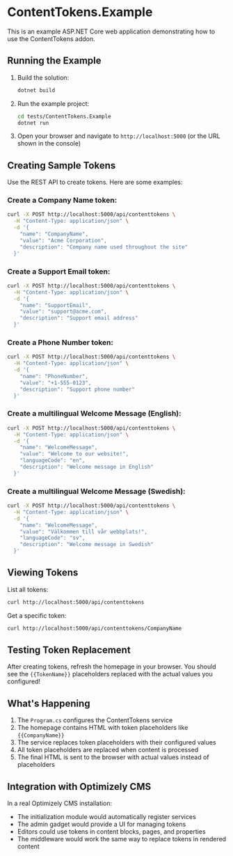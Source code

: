 # ContentTokens.Example

This is an example ASP.NET Core web application demonstrating how to use the ContentTokens addon.

## Running the Example

1. Build the solution:
   ```bash
   dotnet build
   ```

2. Run the example project:
   ```bash
   cd tests/ContentTokens.Example
   dotnet run
   ```

3. Open your browser and navigate to `http://localhost:5000` (or the URL shown in the console)

## Creating Sample Tokens

Use the REST API to create tokens. Here are some examples:

### Create a Company Name token:
```bash
curl -X POST http://localhost:5000/api/contenttokens \
  -H "Content-Type: application/json" \
  -d '{
    "name": "CompanyName",
    "value": "Acme Corporation",
    "description": "Company name used throughout the site"
  }'
```

### Create a Support Email token:
```bash
curl -X POST http://localhost:5000/api/contenttokens \
  -H "Content-Type: application/json" \
  -d '{
    "name": "SupportEmail",
    "value": "support@acme.com",
    "description": "Support email address"
  }'
```

### Create a Phone Number token:
```bash
curl -X POST http://localhost:5000/api/contenttokens \
  -H "Content-Type: application/json" \
  -d '{
    "name": "PhoneNumber",
    "value": "+1-555-0123",
    "description": "Support phone number"
  }'
```

### Create a multilingual Welcome Message (English):
```bash
curl -X POST http://localhost:5000/api/contenttokens \
  -H "Content-Type: application/json" \
  -d '{
    "name": "WelcomeMessage",
    "value": "Welcome to our website!",
    "languageCode": "en",
    "description": "Welcome message in English"
  }'
```

### Create a multilingual Welcome Message (Swedish):
```bash
curl -X POST http://localhost:5000/api/contenttokens \
  -H "Content-Type: application/json" \
  -d '{
    "name": "WelcomeMessage",
    "value": "Välkommen till vår webbplats!",
    "languageCode": "sv",
    "description": "Welcome message in Swedish"
  }'
```

## Viewing Tokens

List all tokens:
```bash
curl http://localhost:5000/api/contenttokens
```

Get a specific token:
```bash
curl http://localhost:5000/api/contenttokens/CompanyName
```

## Testing Token Replacement

After creating tokens, refresh the homepage in your browser. You should see the `{{TokenName}}` placeholders replaced with the actual values you configured!

## What's Happening

1. The `Program.cs` configures the ContentTokens service
2. The homepage contains HTML with token placeholders like `{{CompanyName}}`
3. The service replaces token placeholders with their configured values
4. All token placeholders are replaced when content is processed
5. The final HTML is sent to the browser with actual values instead of placeholders

## Integration with Optimizely CMS

In a real Optimizely CMS installation:
- The initialization module would automatically register services
- The admin gadget would provide a UI for managing tokens
- Editors could use tokens in content blocks, pages, and properties
- The middleware would work the same way to replace tokens in rendered content
